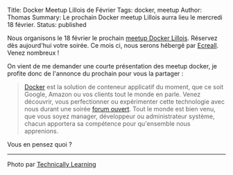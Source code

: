 Title: Docker Meetup Lillois de Février
Tags: docker, meetup
Author: Thomas
Summary: Le prochain Docker meetup Lillois aurra lieu le mercredi 18 février.
Status: published

Nous organisons le 18 février le prochain [meetup Docker Lillois](http://www.meetup.com/Docker-Lille/events/220281226/). Réservez dès aujourd'hui votre soirée. Ce mois ci, nous serons hébergé par [Ecreall](http://ecreall.com). Venez nombreux !

On vient de me demander une courte présentation des meetup docker, je profite donc de l'annonce du prochain pour vous la partager :

> [Docker](http://docker.com) est la solution de conteneur applicatif du moment, que ce soit Google, Amazon ou vos clients tout le monde en parle. Venez découvrir, vous perfectionner ou expérimenter cette technologie avec nous durant une soirée [forum ouvert](http://fr.wikipedia.org/wiki/M%C3%A9thodologie_Forum_Ouvert). Tout le monde est bien venu, que vous soyez manager, développeur ou administrateur système, chacun apportera sa compétence pour qu'ensemble nous apprenions.

Vous en pensez quoi ? 

---
Photo par [ Technically Learning](https://www.flickr.com/photos/technicallylearning/5851102598/)
